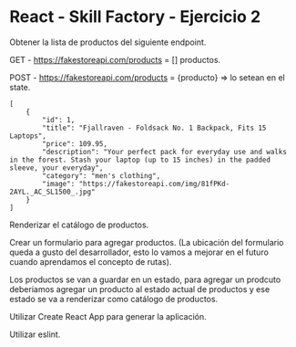 # React - Skill Factory - Ejercicio 2

Obtener la lista de productos del siguiente endpoint.

GET - https://fakestoreapi.com/products = [] productos.

POST - https://fakestoreapi.com/products = {producto} => lo setean en el state.

```
[
    {
        "id": 1,
        "title": "Fjallraven - Foldsack No. 1 Backpack, Fits 15 Laptops",
        "price": 109.95,
        "description": "Your perfect pack for everyday use and walks in the forest. Stash your laptop (up to 15 inches) in the padded sleeve, your everyday",
        "category": "men's clothing",
        "image": "https://fakestoreapi.com/img/81fPKd-2AYL._AC_SL1500_.jpg"
    }
]
```

Renderizar el catálogo de productos.

Crear un formulario para agregar productos. (La ubicación del formulario queda a gusto del desarrollador, esto lo vamos a mejorar en el futuro cuando aprendamos el concepto de rutas).

Los productos se van a guardar en un estado, para agregar un prodcuto deberiamos agregar un producto al estado actual de productos y ese estado se va a renderizar como catálogo de productos.

Utilizar Create React App para generar la aplicación.

Utilizar eslint.
